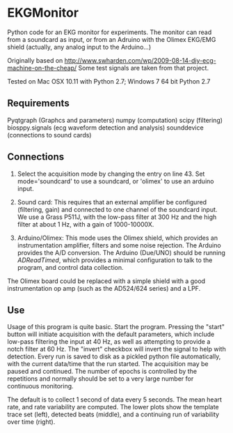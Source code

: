# EKGMonitor

Python code for an EKG monitor for experiments. The monitor can read from a soundcard as input, or from an Adruino with the Olimex EKG/EMG shield (actually, any analog input to the Arduino...)

Originally based on http://www.swharden.com/wp/2009-08-14-diy-ecg-machine-on-the-cheap/
Some test signals are taken from that project.

Tested on Mac OSX 10.11 with Python 2.7; Windows 7 64 bit Python 2.7

Requirements
------------

Pyqtgraph (Graphcs and parameters)
numpy (computation)
scipy (filtering)
biosppy.signals (ecg waveform detection and analysis)
sounddevice (connections to sound cards)


Connections
-----------

1. Select the acquisition mode by changing the entry on line 43. Set mode='soundcard' to use a soundcard, or 'olimex' to use an arduino input.

2. Sound card: This requires that an external amplifier be configured (filtering, gain) and connected to one channel of the soundcard input. We use a Grass P511J, with the low-pass filter at 300 Hz and the high filter at about 1 Hz, with a gain of 1000-10000X. 

3. Arduino/Olimex: This mode uses the Olimex shield, which provides an instrumentation amplifier, filters and some noise rejection. The Arduino provides the A/D conversion. The Arduino (Due/UNO) should be running *ADReadTimed*, which provides a minimal configuration to talk to the program, and control data collection.

The Olimex board could be replaced with a simple shield with a good instrumentation op amp (such as the AD524/624 series) and a LPF.


Use
---

Usage of this program is quite basic. Start the program. Pressing the "start" button will initiate acquisition with the default parameters, which include low-pass filtering the input at 40 Hz, as well as attempting to provide a notch filter at 60 Hz. The "invert" checkbox will invert the signal to help with detection. Every run is saved to disk as a pickled python file automatically, with the current data/time that the run started. The acquisition may be paused and continued. The number of epochs is controlled by the repetitions and normally should be set to a very large number for continuous monitoring. 

The default is to collect 1 second of data every 5 seconds. The mean heart rate, and rate variability are computed. The lower plots show the template trace set (left), detected beats (middle), and a continuing run of variability over time (right).








